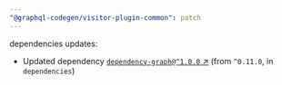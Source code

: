 ```yaml
---
"@graphql-codegen/visitor-plugin-common": patch
---
```

dependencies updates:
  - Updated dependency [`dependency-graph@^1.0.0` ↗︎](https://www.npmjs.com/package/dependency-graph/v/1.0.0) (from `^0.11.0`, in `dependencies`)
